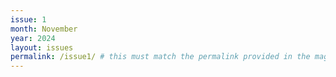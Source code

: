 ```yaml
---
issue: 1
month: November
year: 2024
layout: issues
permalink: /issue1/ # this must match the permalink provided in the magazines.yaml file
---
```

